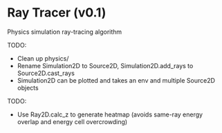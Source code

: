 # Ray Tracer (v0.1)

Physics simulation ray-tracing algorithm


TODO:
- Clean up physics/
- Rename Simulation2D to Source2D, Simulation2D.add_rays to Source2D.cast_rays
- Simulation2D can be plotted and takes an env and multiple Source2D objects


TODO:
- Use Ray2D.calc_z to generate heatmap (avoids same-ray energy overlap and energy cell overcrowding)
